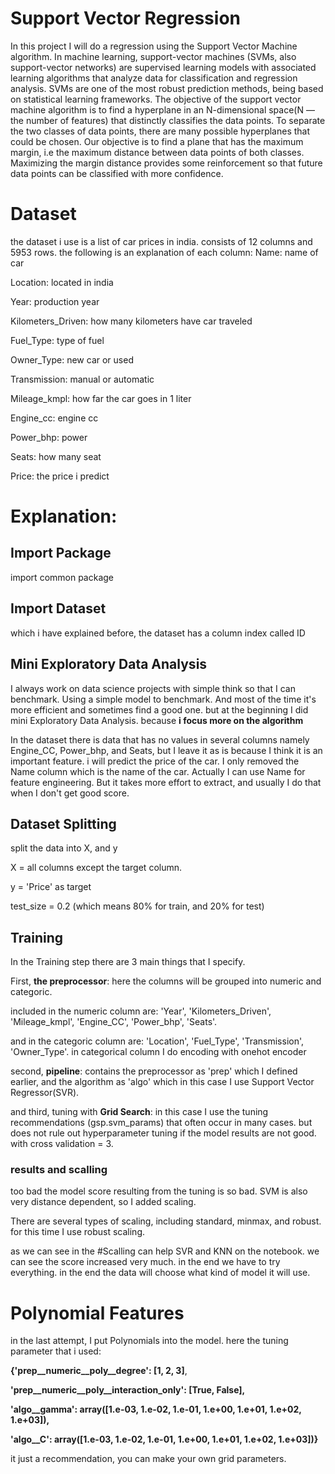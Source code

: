 # Support Vector Regression

In this project I will do a regression using the Support Vector Machine algorithm.
In machine learning, support-vector machines (SVMs, also support-vector networks) are supervised learning models with associated learning algorithms that analyze data for classification and regression analysis.
SVMs are one of the most robust prediction methods, being based on statistical learning frameworks.
The objective of the support vector machine algorithm is to find a hyperplane in an N-dimensional space(N — the number of features) that distinctly classifies the data points.
To separate the two classes of data points, there are many possible hyperplanes that could be chosen. Our objective is to find a plane that has the maximum margin, i.e the maximum distance between data points of both classes. Maximizing the margin distance provides some reinforcement so that future data points can be classified with more confidence.

# Dataset 
the dataset i use is a list of car prices in india.
consists of 12 columns and 5953 rows. the following is an explanation of each column:
Name: name of car

Location: located in india

Year: production year

Kilometers_Driven: how many kilometers have car traveled

Fuel_Type: type of fuel 

Owner_Type: new car or used

Transmission: manual or automatic

Mileage_kmpl: how far the car goes in 1 liter

Engine_cc: engine cc

Power_bhp: power 

Seats: how many seat

Price: the price i predict

# Explanation:
## Import Package
import common package

## Import Dataset
which i have explained before, the dataset has a column index called ID

## Mini Exploratory Data Analysis
I always work on data science projects with simple think so that I can benchmark.
Using a simple model to benchmark. And most of the time it's more efficient and sometimes find a good one. but at the beginning I did mini Exploratory Data Analysis.
because **i focus more on the algorithm**

In the dataset there is data that has no values ​​in several columns namely Engine_CC, Power_bhp, and Seats, but I leave it as is because I think it is an important feature. i will predict the price of the car.
I only removed the Name column which is the name of the car. Actually I can use Name for feature engineering. But it takes more effort to extract, and usually I do that when I don't get good score.

## Dataset Splitting
split the data into X, and y

X = all columns except the target column.

y = 'Price' as target

test_size = 0.2 (which means 80% for train, and 20% for test)

## Training
In the Training step there are 3 main things that I specify.

First, **the preprocessor**: here the columns will be grouped into numeric and categoric.

included in the numeric column are: 'Year', 'Kilometers_Driven', 'Mileage_kmpl', 'Engine_CC', 'Power_bhp', 'Seats'.

and in the categoric column are: 'Location', 'Fuel_Type', 'Transmission', 'Owner_Type'.
in categorical column I do encoding with onehot encoder

second, **pipeline**: contains the preprocessor as 'prep' which I defined earlier, and the algorithm as 'algo' which in this case I use Support Vector Regressor(SVR).

and third, tuning with **Grid Search**: in this case I use the tuning recommendations (gsp.svm_params) that often occur in many cases. but does not rule out hyperparameter tuning if the model results are not good.
with cross validation = 3.

### results and scalling
too bad the model score resulting from the tuning is so bad.
SVM is also very distance dependent, so I added scaling.

There are several types of scaling, including standard, minmax, and robust. for this time I use robust scaling.

as we can see in the #Scalling can help SVR and KNN on the notebook.
we can see the score increased very much. in the end we have to try everything. in the end the data will choose what kind of model it will use.

# Polynomial Features
in the last attempt, I put Polynomials into the model. 
here the tuning parameter that i used:

**{'prep__numeric__poly__degree': [1, 2, 3]**,

**'prep__numeric__poly__interaction_only': [True, False],**
 
 **'algo__gamma': array([1.e-03, 1.e-02, 1.e-01, 1.e+00, 1.e+01, 1.e+02, 1.e+03]),**
 
 **'algo__C': array([1.e-03, 1.e-02, 1.e-01, 1.e+00, 1.e+01, 1.e+02, 1.e+03])}**
 
 it just a recommendation, you can make your own grid parameters.
